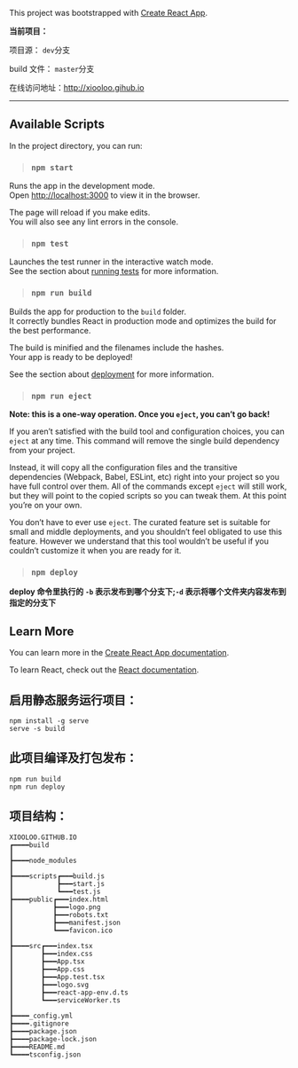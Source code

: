 This project was bootstrapped with [Create React App](https://github.com/facebook/create-react-app).

**当前项目：**

项目源： `dev`分支

build 文件： `master`分支

在线访问地址：http://xiooloo.gihub.io

---

## Available Scripts

In the project directory, you can run:

> ### `npm start`

Runs the app in the development mode.<br />
Open [http://localhost:3000](http://localhost:3000) to view it in the browser.

The page will reload if you make edits.<br />
You will also see any lint errors in the console.

> ### `npm test`

Launches the test runner in the interactive watch mode.<br />
See the section about [running tests](https://facebook.github.io/create-react-app/docs/running-tests) for more information.

> ### `npm run build`

Builds the app for production to the `build` folder.<br />
It correctly bundles React in production mode and optimizes the build for the best performance.

The build is minified and the filenames include the hashes.<br />
Your app is ready to be deployed!

See the section about [deployment](https://facebook.github.io/create-react-app/docs/deployment) for more information.

> ### `npm run eject`

**Note: this is a one-way operation. Once you `eject`, you can’t go back!**

If you aren’t satisfied with the build tool and configuration choices, you can `eject` at any time. This command will remove the single build dependency from your project.

Instead, it will copy all the configuration files and the transitive dependencies (Webpack, Babel, ESLint, etc) right into your project so you have full control over them. All of the commands except `eject` will still work, but they will point to the copied scripts so you can tweak them. At this point you’re on your own.

You don’t have to ever use `eject`. The curated feature set is suitable for small and middle deployments, and you shouldn’t feel obligated to use this feature. However we understand that this tool wouldn’t be useful if you couldn’t customize it when you are ready for it.

> ### `npm deploy`

**deploy 命令里执行的 `-b` 表示发布到哪个分支下;`-d` 表示将哪个文件夹内容发布到指定的分支下**

## Learn More

You can learn more in the [Create React App documentation](https://facebook.github.io/create-react-app/docs/getting-started).

To learn React, check out the [React documentation](https://reactjs.org/).

## 启用静态服务运行项目：

```
npm install -g serve
serve -s build
```

## 此项目编译及打包发布：

```
npm run build
npm run deploy
```

## 项目结构：

```
XIOOLOO.GITHUB.IO
┏━━━━build
┃
┣━━━━node_modules
┃
┣━━━━scripts┏━━━build.js
┃           ┣━━━start.js
┃           ┗━━━test.js
┣━━━━public┏━━━index.html
┃          ┣━━━logo.png
┃          ┣━━━robots.txt
┃          ┣━━━manifest.json
┃          ┗━━━favicon.ico
┃
┣━━━━src┏━━━index.tsx
┃       ┣━━━index.css
┃       ┣━━━App.tsx
┃       ┣━━━App.css
┃       ┣━━━App.test.tsx
┃       ┣━━━logo.svg
┃       ┣━━━react-app-env.d.ts
┃       ┗━━━serviceWorker.ts
┃
┣━━━━_config.yml
┣━━━━.gitignore
┣━━━━package.json
┣━━━━package-lock.json
┣━━━━README.md
┗━━━━tsconfig.json
```
